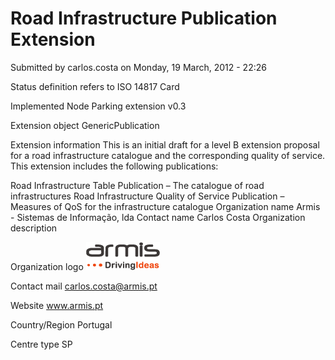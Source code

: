# Road Infrastructure Publication Extension

Submitted by carlos.costa on Monday, 19 March, 2012 - 22:26

Status definition refers to ISO 14817
Card

Implemented Node
Parking extension v0.3

Extension object
GenericPublication

Extension information
This is an initial draft for a level B extension proposal for a road infrastructure catalogue and the corresponding quality of service. This extension includes the following publications:

Road Infrastructure Table Publication – The catalogue of road infrastructures
Road Infrastructure Quality of Service Publication – Measures of QoS for the infrastructure catalogue
Organization name
Armis - Sistemas de Informação, lda
Contact name
Carlos Costa
Organization description
 

Organization logo
![Alt text](image.png)

Contact mail
carlos.costa@armis.pt

Website
www.armis.pt

Country/Region
Portugal

Centre type
SP
